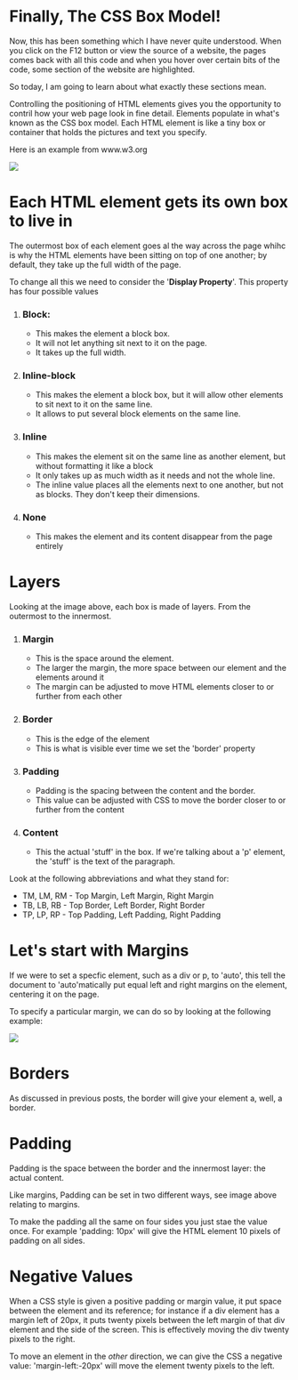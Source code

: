 <!DOCTYPE html>
<html>
<head>
	<title>CSS Positioning</title>	
</head>
<body>
<h1>Finally, The CSS Box Model!</h1>
<p>Now, this has been something which I have never quite understood. When you click on the F12 button or view the source of a website, the pages comes back with all this code and when you hover over certain bits of the code, some section of the website are highlighted.</p>
<p>So today, I am going to learn about what exactly these sections mean.</p>
<p>Controlling the positioning of HTML elements gives you the opportunity to contril how your web page look in fine detail. Elements populate in what's known as the CSS box model. Each HTML element is like a tiny box or container that holds the pictures and text you specify.</p>
<p>Here is an example from www.w3.org</p>
<img src="https://s3.amazonaws.com/codecademy-blog/assets/ae09140c.png"/>
<h1>Each HTML element gets its own box to live in</h1>
<p>The outermost box of each element goes al the way across the page whihc is why the HTML elements have been sitting on top of one another; by default, they take up the full width of the page.</p>
<p>To change all this we need to consider the '<strong>Display Property</strong>'. This property has four possible values</p>
<ol>
	<li><h3>Block:</h3>
		<ul>
			<li>This makes the element a block box.</li>
			<li>It will not let anything sit next to it on the page.</li>
			<li>It takes up the full width.</li>
		</ul>
	</li>
	<li><h3>Inline-block</h3>
		<ul>
			<li>This makes the element a block box, but it will allow other elements to sit next to it on the same line.</li>
			<li>It allows to put several block elements on the same line.</li>
		</ul>
	</li>
	<li><h3>Inline</h3>
		<ul>
			<li>This makes the element sit on the same line as another element, but without formatting it like a block</li>
			<li>It only takes up as much width as it needs and not the whole line.</li>
			<li>The inline value places all the elements next to one another, but not as blocks. They don't keep their dimensions.</li>
		</ul>
	</li>
	<li><h3>None</h3>
		<ul>
			<li>This makes the element and its content disappear from the page entirely</li>
		</ul>
	</li>
</ol>
<h1>Layers</h1>
<p>Looking at the image above, each box is made of layers. From the outermost to the innermost.</p>
<ol>
	<li><h3>Margin</h3>
		<ul>
			<li>This is the space around the element.</li>
			<li>The larger the margin, the more space between our element and the elements around it</li>
			<li>The margin can be adjusted to move HTML elements closer to or further from each other</li>
		</ul>
	</li>
	<li><h3>Border</h3>
		<ul>
			<li>This is the edge of the element</li>
			<li>This is what is visible ever time we set the 'border' property</li>
		</ul>
	</li>
	<li><h3>Padding</h3>
		<ul>
			<li>Padding is the spacing between the content and the border.</li>
			<li>This value can be adjusted with CSS to move the border closer to or further from the content</li>
		</ul>
	</li>
	<li><h3>Content</h3>
		<ul>
			<li>This the actual 'stuff' in the box. If we're talking about a 'p' element, the 'stuff' is the text of the paragraph.</li>
		</ul>
	</li>
</ol>
<p>Look at the following abbreviations and what they stand for:</p>
<ul>
	<li>TM, LM, RM - Top Margin, Left Margin, Right Margin</li>
	<li>TB, LB, RB - Top Border, Left Border, Right Border</li>
	<li>TP, LP, RP - Top Padding, Left Padding, Right Padding</li>
</ul>
<h1>Let's start with Margins</h1>
<p>If we were to set a specfic element, such as a div or p, to 'auto', this tell the document to 'auto'matically put equal left and right margins on the element, centering it on the page.</p>
<p>To specify a particular margin, we can do so by looking at the following example:</p>
<img src="https://s3.eu-west-2.amazonaws.com/sallearnstocode.images/Positioning+-+Margins.jpeg" />
<h1>Borders</h1>
<p>As discussed in previous posts, the border will give your element a, well, a border.</p>
<h1>Padding</h1>
<p>Padding is the space between the border and the innermost layer: the actual content.</p>
<p>Like margins, Padding can be set in two different ways, see image above relating to margins.</p>
<p>To make the padding all the same on four sides you just stae the value once. For example 'padding: 10px' will give the HTML element 10 pixels of padding on all sides.</p>
<h1>Negative Values</h1>
<p>When a CSS style is given a positive padding or margin value, it put space between the element and its reference; for instance if a div element has a margin left of 20px, it puts twenty pixels between the left margin of that div element and the side of the screen. This is effectively moving the div twenty pixels to the right.</p>
<p>To move an element in the <em>other</em> direction, we can give the CSS a negative value: 'margin-left:-20px' will move the element twenty pixels to the left.</p>
</body>
</html>
